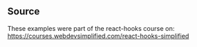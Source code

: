 ## Source
These examples were part of the react-hooks course on: https://courses.webdevsimplified.com/react-hooks-simplified
